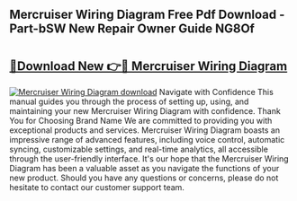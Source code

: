 ## Mercruiser Wiring Diagram Free Pdf Download - Part-bSW New Repair Owner Guide NG8Of

# <h2><a href="http://dfmqzd.blite.top/?on=Mercruiser+Wiring+Diagram">🔗Download New 👉🔴 Mercruiser Wiring Diagram</a></h2>

[![Mercruiser Wiring Diagram download](https://i.imgur.com/lujVjoI.png)](http://dfmqzd.blite.top/?on=Mercruiser+Wiring+Diagram)
Navigate with Confidence This manual guides you through the process of setting up, using, and maintaining your new Mercruiser Wiring Diagram with confidence. Thank You for Choosing Brand Name We are committed to providing you with exceptional products and services. Mercruiser Wiring Diagram boasts an impressive range of advanced features, including voice control, automatic syncing, customizable settings, and real-time analytics, all accessible through the user-friendly interface. It's our hope that the Mercruiser Wiring Diagram has been a valuable asset as you navigate the functions of your new product. Should you have any questions or concerns, please do not hesitate to contact our customer support team.

